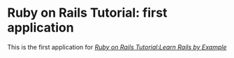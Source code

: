# Ruby on Rails Tutorial: first application

This is the first application for
[*Ruby on Rails Tutorial:Learn Rails by Example*](http://railstutorial.org/)
